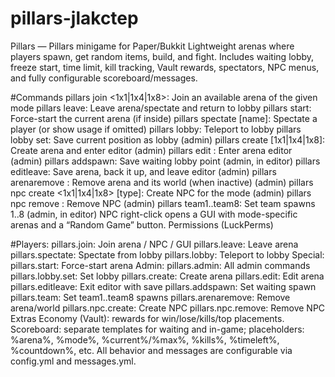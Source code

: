 ﻿# pillars-jlakctep

Pillars — Pillars minigame for Paper/Bukkit
Lightweight arenas where players spawn, get random items, build, and fight. Includes waiting lobby, freeze start, time limit, kill tracking, Vault rewards, spectators, NPC menus, and fully configurable scoreboard/messages.

#Commands
pillars join <1x1|1x4|1x8>: Join an available arena of the given mode
pillars leave: Leave arena/spectate and return to lobby
pillars start: Force-start the current arena (if inside)
pillars spectate [name]: Spectate a player (or show usage if omitted)
pillars lobby: Teleport to lobby
pillars lobby set: Save current position as lobby (admin)
pillars create <id> [1x1|1x4|1x8]: Create arena and enter editor (admin)
pillars edit <id>: Enter arena editor (admin)
pillars addspawn: Save waiting lobby point (admin, in editor)
pillars editleave: Save arena, back it up, and leave editor (admin)
pillars arenaremove <id>: Remove arena and its world (when inactive) (admin)
pillars npc create <id> <1x1|1x4|1x8> [type]: Create NPC for the mode (admin)
pillars npc remove <id>: Remove NPC (admin)
pillars team1..team8: Set team spawns 1..8 (admin, in editor)
NPC right-click opens a GUI with mode-specific arenas and a “Random Game” button.
Permissions (LuckPerms)

#Players:
pillars.join: Join arena / NPC / GUI
pillars.leave: Leave arena
pillars.spectate: Spectate from lobby
pillars.lobby: Teleport to lobby
Special:
pillars.start: Force-start arena
Admin:
pillars.admin: All admin commands
pillars.lobby.set: Set lobby
pillars.create: Create arena
pillars.edit: Edit arena
pillars.editleave: Exit editor with save
pillars.addspawn: Set waiting spawn
pillars.team: Set team1..team8 spawns
pillars.arenaremove: Remove arena/world
pillars.npc.create: Create NPC
pillars.npc.remove: Remove NPC
Extras
Economy (Vault): rewards for win/lose/kills/top placements.
Scoreboard: separate templates for waiting and in-game; placeholders: %arena%, %mode%, %current%/%max%, %kills%, %timeleft%, %countdown%, etc.
All behavior and messages are configurable via config.yml and messages.yml.

